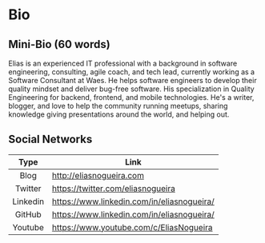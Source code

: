# Bio

## Mini-Bio (60 words)
Elias is an experienced IT professional with a background in software engineering, consulting, agile coach, and tech lead, currently working as a Software Consultant at Waes. He helps software engineers to develop their quality mindset and deliver bug-free software.
His specialization in Quality Engineering for backend, frontend, and mobile technologies. He's a writer, blogger, and love to help the community running meetups, sharing knowledge giving presentations around the world, and helping out.

## Social Networks
| Type | Link |
|:----:|------|
| Blog | http://eliasnogueira.com |
| Twitter | https://twitter.com/eliasnogueira |
| Linkedin | https://www.linkedin.com/in/eliasnogueira/ |
| GitHub | https://www.linkedin.com/in/eliasnogueira/ |
| Youtube | https://www.youtube.com/c/EliasNogueira |
